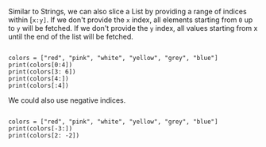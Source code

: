 Similar to Strings, we can also slice a List by providing a range of indices within \[`x:y]`. If we don't provide the `x` index, all elements starting from `0` up to `y` will be fetched. If we don't provide the `y` index, all values starting from x until the end of the list will be fetched.

<codeblock language="python" type="lesson">
<code>
colors = ["red", "pink", "white", "yellow", "grey", "blue"]
print(colors[0:4])
print(colors[3: 6])
print(colors[4:])
print(colors[:4])
</code>
</codeblock>

We could also use negative indices.

<codeblock language="python" type="lesson">
<code>
colors = ["red", "pink", "white", "yellow", "grey", "blue"]
print(colors[-3:])
print(colors[2: -2])
</code>
</codeblock>